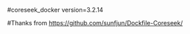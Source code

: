 #coreseek_docker
	version=3.2.14

#Thanks from 
	https://github.com/sunfjun/Dockfile-Coreseek/






